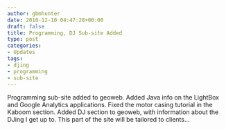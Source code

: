 ```yaml
---
author: gbmhunter
date: 2010-12-10 04:47:28+00:00
draft: false
title: Programming, DJ Sub-site Added
type: post
categories:
- Updates
tags:
- djing
- programming
- sub-site
---
```


Programming sub-site added to geoweb. Added Java info on the LightBox and Google Analytics applications. Fixed the motor casing tutorial in the Kaboom section. Added DJ section to geoweb, with information about the DJing I get up to. This part of the site will be tailored to clients...
